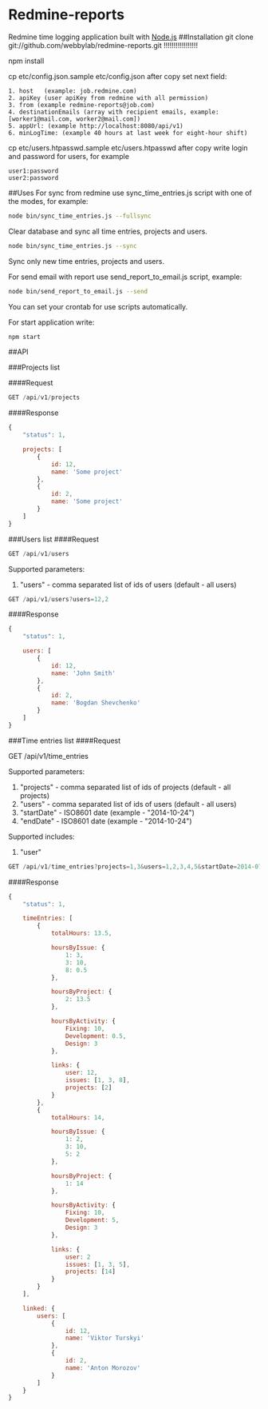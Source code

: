 # Redmine-reports
Redmine time logging application built with [Node.js](http://nodejs.org/)
##Installation
git clone git://github.com/webbylab/redmine-reports.git !!!!!!!!!!!!!!!!!

npm install

cp etc/config.json.sample etc/config.json
after copy set next field:

    1. host   (example: job.redmine.com)
    2. apiKey (user apiKey from redmine with all permission)
    3. from (example redmine-reports@job.com)
    4. destinationEmails (array with recipient emails, example: [worker1@mail.com, worker2@mail.com])
    5. appUrl: (example http://localhost:8080/api/v1)
    6. minLogTime: (example 40 hours at last week for eight-hour shift)

cp etc/users.htpasswd.sample etc/users.htpasswd
after copy write login and password for users, for example

    user1:password
    user2:password

##Uses
For  sync  from redmine use sync_time_entries.js script with one of the modes, for example:
```bash
node bin/sync_time_entries.js --fullsync
```
Clear database and sync all time entries, projects and users.
```bash
node bin/sync_time_entries.js --sync
```
Sync only new time entries, projects and users.

For send email with report use send_report_to_email.js script, example:

```bash
node bin/send_report_to_email.js --send
```

You can set your crontab for use scripts automatically.

For start application write:
```bash
npm start
```

##API

###Projects list

####Request

```js
GET /api/v1/projects
```

####Response

```js
{
    "status": 1,

    projects: [
        {
            id: 12,
            name: 'Some project'
        },
        {
            id: 2,
            name: 'Some project'
        }
    ]
}
```

###Users list
####Request
```js
GET /api/v1/users
```
Supported parameters:

1. "users"  - comma separated list of ids of users  (default - all users)

```js
GET /api/v1/users?users=12,2
```

####Response
```js
{
    "status": 1,

    users: [
        {
            id: 12,
            name: 'John Smith'
        },
        {
            id: 2,
            name: 'Bogdan Shevchenko'
        }
    ]
}
```

###Time entries list
####Request


GET /api/v1/time_entries

Supported parameters:

1. "projects" - comma separated list of ids of projects  (default - all projects)
2. "users"  - comma separated list of ids of users  (default - all users)
3. "startDate" - ISO8601 date (example - "2014-10-24")
4. "endDate" - ISO8601 date (example - "2014-10-24")

Supported includes:

1. "user"

```js
GET /api/v1/time_entries?projects=1,3&users=1,2,3,4,5&startDate=2014-07-07&include=user
```

####Response

```js
{
    "status": 1,

    timeEntries: [
        {
            totalHours: 13.5,

            hoursByIssue: {
                1: 3,
                3: 10,
                8: 0.5
            },

            hoursByProject: {
                2: 13.5
            },

            hoursByActivity: {
                Fixing: 10,
                Development: 0.5,
                Design: 3
            },

            links: {
                user: 12,
                issues: [1, 3, 8],
                projects: [2]
            }
        },
        {
            totalHours: 14,

            hoursByIssue: {
                1: 2,
                3: 10,
                5: 2
            },

            hoursByProject: {
                1: 14
            },

            hoursByActivity: {
                Fixing: 10,
                Development: 5,
                Design: 3
            },

            links: {
                user: 2
                issues: [1, 3, 5],
                projects: [14]
            }
        }
    ],

    linked: {
        users: [
            {
                id: 12,
                name: 'Viktor Turskyi'
            },
            {
                id: 2,
                name: 'Anton Morozov'
            }
        ]
    }
}
```
